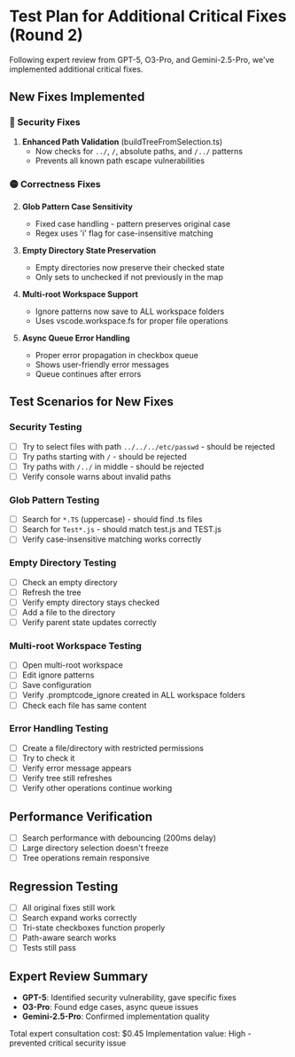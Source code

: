 # Test Plan for Additional Critical Fixes (Round 2)

Following expert review from GPT-5, O3-Pro, and Gemini-2.5-Pro, we've implemented additional critical fixes.

## New Fixes Implemented

### 🔴 Security Fixes
1. **Enhanced Path Validation** (buildTreeFromSelection.ts)
   - Now checks for `../`, `/`, absolute paths, and `/../` patterns
   - Prevents all known path escape vulnerabilities

### 🟡 Correctness Fixes  
2. **Glob Pattern Case Sensitivity**
   - Fixed case handling - pattern preserves original case
   - Regex uses 'i' flag for case-insensitive matching

3. **Empty Directory State Preservation**
   - Empty directories now preserve their checked state
   - Only sets to unchecked if not previously in the map

4. **Multi-root Workspace Support**
   - Ignore patterns now save to ALL workspace folders
   - Uses vscode.workspace.fs for proper file operations

5. **Async Queue Error Handling**
   - Proper error propagation in checkbox queue
   - Shows user-friendly error messages
   - Queue continues after errors

## Test Scenarios for New Fixes

### Security Testing
- [ ] Try to select files with path `../../../etc/passwd` - should be rejected
- [ ] Try paths starting with `/` - should be rejected  
- [ ] Try paths with `/../` in middle - should be rejected
- [ ] Verify console warns about invalid paths

### Glob Pattern Testing
- [ ] Search for `*.TS` (uppercase) - should find .ts files
- [ ] Search for `Test*.js` - should match test.js and TEST.js
- [ ] Verify case-insensitive matching works correctly

### Empty Directory Testing
- [ ] Check an empty directory
- [ ] Refresh the tree
- [ ] Verify empty directory stays checked
- [ ] Add a file to the directory
- [ ] Verify parent state updates correctly

### Multi-root Workspace Testing
- [ ] Open multi-root workspace
- [ ] Edit ignore patterns
- [ ] Save configuration
- [ ] Verify .promptcode_ignore created in ALL workspace folders
- [ ] Check each file has same content

### Error Handling Testing
- [ ] Create a file/directory with restricted permissions
- [ ] Try to check it
- [ ] Verify error message appears
- [ ] Verify tree still refreshes
- [ ] Verify other operations continue working

## Performance Verification
- [ ] Search performance with debouncing (200ms delay)
- [ ] Large directory selection doesn't freeze
- [ ] Tree operations remain responsive

## Regression Testing
- [ ] All original fixes still work
- [ ] Search expand works correctly
- [ ] Tri-state checkboxes function properly
- [ ] Path-aware search works
- [ ] Tests still pass

## Expert Review Summary
- **GPT-5**: Identified security vulnerability, gave specific fixes
- **O3-Pro**: Found edge cases, async queue issues  
- **Gemini-2.5-Pro**: Confirmed implementation quality

Total expert consultation cost: $0.45
Implementation value: High - prevented critical security issue